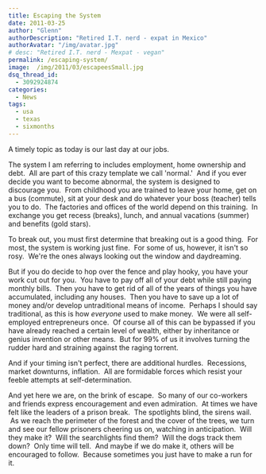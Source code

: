 ```yaml
---
title: Escaping the System
date: 2011-03-25
author: "Glenn"
authorDescription: "Retired I.T. nerd - expat in Mexico"
authorAvatar: "/img/avatar.jpg"
# desc: "Retired I.T. nerd - Mexpat - vegan"
permalink: /escaping-system/
image:  /img/2011/03/escapeesSmall.jpg
dsq_thread_id:
  - 3092924874
categories:
  - News
tags:
  - usa
  - texas
  - sixmonths
---
```

A timely topic as today is our last day at our jobs.

The system I am referring to includes employment, home ownership and debt.  All are part of this crazy template we call 'normal.'  And if you ever decide you want to become abnormal, the system is designed to discourage you.  From childhood you are trained to leave your home, get on a bus (commute), sit at your desk and do whatever your boss (teacher) tells you to do.  The factories and offices of the world depend on this training.  In exchange you get recess (breaks), lunch, and annual vacations (summer) and benefits (gold stars).

To break out, you must first determine that breaking out is a good thing.  For most, the system is working just fine.  For some of us, however, it isn't so rosy.  We're the ones always looking out the window and daydreaming.

But if you do decide to hop over the fence and play hooky, you have your work cut out for you.  You have to pay off all of your debt while still paying monthly bills.  Then you have to get rid of all of the years of things you have accumulated, including any houses.  Then you have to save up a lot of money and/or develop untraditional means of income.  Perhaps I should say traditional, as this is how *everyone* used to make money.  We were all self-employed entrepreneurs once.  Of course all of this can be bypassed if you have already reached a certain level of wealth, either by inheritance or genius invention or other means.  But for 99% of us it involves turning the rudder hard and straining against the raging torrent.

And if your timing isn't perfect, there are additional hurdles.  Recessions, market downturns, inflation.  All are formidable forces which resist your feeble attempts at self-determination.

And yet here we are, on the brink of escape.  So many of our co-workers and friends express encouragement and even admiration.  At times we have felt like the leaders of a prison break.  The spotlights blind, the sirens wail.  As we reach the perimeter of the forest and the cover of the trees, we turn and see our fellow prisoners cheering us on, watching in anticipation.  Will they make it?  Will the searchlights find them?  Will the dogs track them down?  Only time will tell.  And maybe if we do make it, others will be encouraged to follow.  Because sometimes you just have to make a run for it.
